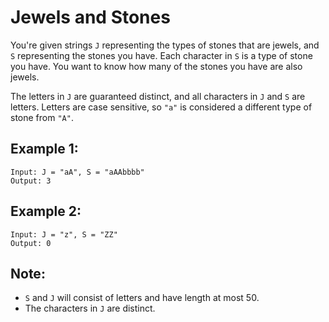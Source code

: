 # Jewels and Stones
You're given strings `J` representing the types of stones that are jewels, and `S` representing the stones you have.  Each character in `S` is a type of stone you have.  You want to know how many of the stones you have are also jewels.

The letters in `J` are guaranteed distinct, and all characters in `J` and `S` are letters. Letters are case sensitive, so `"a"` is considered a different type of stone from `"A"`.

## Example 1:
```
Input: J = "aA", S = "aAAbbbb"
Output: 3
```

## Example 2:
```
Input: J = "z", S = "ZZ"
Output: 0
```

## Note:
- `S` and `J` will consist of letters and have length at most 50.
- The characters in `J` are distinct.

